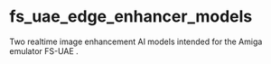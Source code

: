 # fs_uae_edge_enhancer_models
Two realtime image enhancement AI models intended for the Amiga emulator FS-UAE .
